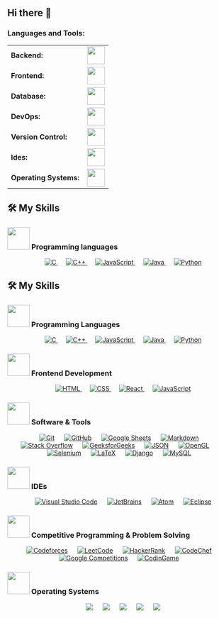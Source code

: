 ## Hi there 👋

<!--
**FelipeGPulgar/FelipeGPulgar** is a ✨ _special_ ✨ repository because its `README.md` (this file) appears on your GitHub profile.

Here are some ideas to get you started:

- 🔭 I’m currently working on ...
- 🌱 I’m currently learning ...
- 👯 I’m looking to collaborate on ...
- 🤔 I’m looking for help with ...
- 💬 Ask me about ...
- 📫 How to reach me: ...
- 😄 Pronouns: ...
- ⚡ Fun fact: ...
-->


<h3 align="left">Languages and Tools:</h3>
<table>
    <tr>
        <td style="font-weight: bold; padding-right: 10px; vertical-align: center; border: none;">Backend:</td>
        <td><img height="40" src="https://skillicons.dev/icons?i=php,java,cs,net,python,laravel,nodejs,express,vite"/></td>
    </tr>
    <tr>
        <td style="font-weight: bold; padding-right: 10px; vertical-align: center;">Frontend:</td>
        <td><img height="40" src="https://skillicons.dev/icons?i=vue,react,bootstrap,html,css,sass,js,ts,figma,pixso"/></td>
    </tr>
    <tr>
        <td style="font-weight: bold; padding-right: 10px; vertical-align: center; border: none;">Database:</td>
        <td><img height="40" src="https://skillicons.dev/icons?i=mysql,postgresql,mongodb,sqlite,firebase,supabase"/></td>
    </tr>
    <tr>
        <td style="font-weight: bold; padding-right: 10px; vertical-align: center; border: none;">DevOps:</td>
        <td><img height="40" src="https://skillicons.dev/icons?i=docker,gitlarun"/></td>
    </tr>
    <tr>
        <td style="font-weight: bold; padding-right: 10px; vertical-align: center; border: none;">Version Control:</td>
        <td><img height="40" src="https://skillicons.dev/icons?i=git,github,gitlab,bitbucket"/></td>
    </tr>
    <tr>
        <td style="font-weight: bold; padding-right: 10px; vertical-align: center; border: none;">Ides:</td>
        <td><img height="40" src="https://skillicons.dev/icons?i=vscode,eclipse,visualstudio,webstorm,sublime,cursor,kiro,jetbrains"/></td>
    </tr>
    <tr>
        <td style="font-weight: bold; padding-right: 10px; vertical-align: center; border: none;">Operating Systems:</td>
        <td><img height="40" src="https://skillicons.dev/icons?i=windows,ubuntu,macos"/></td>
    </tr>
</table>


## 🛠️ My Skills

### <picture> <img src = "https://github.com/7oSkaaa/7oSkaaa/blob/main/Images/Programming_Languages.gif?raw=true" width = 50px>  </picture> Programming languages

<p align="center"> 
  &emsp; 
  <a href="https://www.cprogramming.com/" target="_blank"> 
    <img alt="C" src="https://img.shields.io/badge/C%20-%232370ED.svg?style=plastic&logo=c&logoColor=white">
  </a> 
  &emsp;
  <a href="https://www.w3schools.com/cpp/" target="_blank"> 
    <img alt="C++" src="https://img.shields.io/badge/C++%20-%2300599C.svg?style=plastic&logo=c%2B%2B&logoColor=white">
  </a> 
  &emsp;
  <a href="https://developer.mozilla.org/en-US/docs/Web/JavaScript" target="_blank"> 
     <img alt="JavaScript" src="https://img.shields.io/badge/JavaScript%20-%23F7DF1E.svg?style=plastic&logo=javascript&logoColor=black">
   </a>
  &emsp;
  <a href="https://www.java.com" target="_blank"> 
    <img alt="Java" src="https://img.shields.io/badge/Java-%23007396.svg?style=plastic&logo=java&logoColor=white">
  </a>
  &emsp;
   <a href="https://www.python.org" target="_blank">
    <img alt="Python" src="https://img.shields.io/badge/Python%20-%2314354C.svg?style=plastic&logo=python&logoColor=white">
  </a>
</p>

## 🛠️ My Skills

### <img src="https://img.shields.io/badge/Programming_Languages-%23FFFFFF.svg?style=plastic&logo=dev.to&logoColor=black" width="50px"> Programming Languages

<p align="center"> 
  &emsp; 
  <a href="https://www.cprogramming.com/" target="_blank"> 
    <img alt="C" src="https://img.shields.io/badge/C-%232370ED.svg?style=plastic&logo=c&logoColor=white">
  </a> 
  &emsp;
  <a href="https://www.w3schools.com/cpp/" target="_blank"> 
    <img alt="C++" src="https://img.shields.io/badge/C++-%2300599C.svg?style=plastic&logo=c%2B%2B&logoColor=white">
  </a> 
  &emsp;
  <a href="https://developer.mozilla.org/en-US/docs/Web/JavaScript" target="_blank"> 
    <img alt="JavaScript" src="https://img.shields.io/badge/JavaScript-%23F7DF1E.svg?style=plastic&logo=javascript&logoColor=black">
  </a>
  &emsp;
  <a href="https://www.java.com" target="_blank"> 
    <img alt="Java" src="https://img.shields.io/badge/Java-%23007396.svg?style=plastic&logo=java&logoColor=white">
  </a>
  &emsp;
  <a href="https://www.python.org" target="_blank">
    <img alt="Python" src="https://img.shields.io/badge/Python-%2314354C.svg?style=plastic&logo=python&logoColor=white">
  </a>
</p>

### <img src="https://img.shields.io/badge/Frontend_Development-%23FFFFFF.svg?style=plastic&logo=dev.to&logoColor=black" width="50px"> Frontend Development

<p align="center"> 
  &emsp; 
  <a href="https://www.w3.org/html/" target="_blank"> 
    <img alt="HTML" src="https://img.shields.io/badge/HTML5-%23E34F26.svg?style=plastic&logo=html5&logoColor=white">
  </a>   
  &emsp;
  <a href="https://www.w3schools.com/css/" target="_blank">
    <img alt="CSS" src="https://img.shields.io/badge/CSS-%231572B6.svg?style=plastic&logo=css3&logoColor=white">
  </a> 
  &emsp;
  <a href="https://reactjs.org/" target="_blank">
    <img alt="React" src="https://img.shields.io/badge/React-%2361DAFB.svg?style=plastic&logo=react&logoColor=black">
  </a>
  &emsp;
  <a href="https://developer.mozilla.org/en-US/docs/Web/JavaScript" target="_blank"> 
    <img alt="JavaScript" src="https://img.shields.io/badge/JavaScript-%23F7DF1E.svg?style=plastic&logo=javascript&logoColor=black">
  </a>
</p>

### <img src="https://img.shields.io/badge/Software_Tools-%23FFFFFF.svg?style=plastic&logo=dev.to&logoColor=black" width="50px"> Software & Tools

<p align="center">
  &emsp;
    <a href="https://git-scm.com/" target="_blank"><img alt="Git" src="https://img.shields.io/badge/Git-%23F05033.svg?style=plastic&logo=git&logoColor=white"></a>
  &emsp;
    <a href="https://github.com/" target="_blank"><img alt="GitHub" src="https://img.shields.io/badge/GitHub-%23181717.svg?style=plastic&logo=github&logoColor=white"></a>
  &emsp;
    <a href="https://www.google.com/sheets/about/" target="_blank"><img alt="Google Sheets" src="https://img.shields.io/badge/Google%20Sheets-%2334A853.svg?style=plastic&logo=google%20sheets&logoColor=white"></a>
  &emsp;
    <a href="https://www.markdownguide.org/" target="_blank"><img alt="Markdown" src="https://img.shields.io/badge/Markdown-%23000000.svg?style=plastic&logo=markdown&logoColor=white"></a>
  &emsp;
    <a href="https://stackoverflow.com/" target="_blank"><img alt="Stack Overflow" src="https://img.shields.io/badge/Stack%20Overflow-%23F48024.svg?style=plastic&logo=stack-overflow&logoColor=white"></a>
  &emsp;
    <a href="https://www.geeksforgeeks.org/" target="_blank"><img alt="GeeksforGeeks" src="https://img.shields.io/badge/GeeksforGeeks-%230F9D58.svg?style=plastic&logo=geeksforgeeks&logoColor=white"></a>
  &emsp;
    <a href="https://www.json.org/" target="_blank"><img alt="JSON" src="https://img.shields.io/badge/JSON-%23000000.svg?style=plastic&logo=json&logoColor=white"></a>
  &emsp;
    <a href="https://www.opengl.org/" target="_blank"><img alt="OpenGL" src="https://img.shields.io/badge/OpenGL-%235586A4.svg?style=plastic&logo=opengl&logoColor=white"></a>
  &emsp;
    <a href="https://www.selenium.dev/" target="_blank"><img alt="Selenium" src="https://img.shields.io/badge/Selenium-%2343B02A.svg?style=plastic&logo=selenium&logoColor=white"></a>
  &emsp;
    <a href="https://www.latex-project.org/" target="_blank"><img alt="LaTeX" src="https://img.shields.io/badge/LaTeX-%23008080.svg?style=plastic&logo=latex&logoColor=white"></a>
  &emsp;
    <a href="https://www.djangoproject.com/" target="_blank"><img alt="Django" src="https://img.shields.io/badge/Django-%23092E20.svg?style=plastic&logo=django&logoColor=white"></a>
  &emsp;
    <a href="https://www.mysql.com/" target="_blank"><img alt="MySQL" src="https://img.shields.io/badge/MySQL-%234479A1.svg?style=plastic&logo=mysql&logoColor=white"></a>
</p>

### <img src="https://img.shields.io/badge/IDEs-%23FFFFFF.svg?style=plastic&logo=dev.to&logoColor=black" width="50px"> IDEs

<p align="center">
  &emsp;
    <a href="https://code.visualstudio.com/" target="_blank"><img alt="Visual Studio Code" src="https://img.shields.io/badge/Visual%20Studio%20Code-%230078D7.svg?style=plastic&logo=visual-studio-code&logoColor=white"></a>
  &emsp;
    <a href="https://www.jetbrains.com/" target="_blank"><img alt="JetBrains" src="https://img.shields.io/badge/JetBrains-%23000000.svg?style=plastic&logo=jetbrains&logoColor=white"></a>
  &emsp;
    <a href="https://atom.io/" target="_blank"><img alt="Atom" src="https://img.shields.io/badge/Atom-%2366595C.svg?style=plastic&logo=atom&logoColor=white"></a>
  &emsp;
    <a href="https://www.eclipse.org/ide/" target="_blank"><img alt="Eclipse" src="https://img.shields.io/badge/Eclipse%20IDE-%232C2255.svg?style=plastic&logo=eclipse-ide&logoColor=white"></a>
</p>

### <img src="https://img.shields.io/badge/Competitive_Programming-%23FFFFFF.svg?style=plastic&logo=dev.to&logoColor=black" width="50px"> Competitive Programming & Problem Solving

<p align="center">
  &emsp;
    <a href="https://codeforces.com/" target="_blank"><img alt="Codeforces" src="https://img.shields.io/badge/Codeforces-%231F8ACB.svg?style=plastic&logo=codeforces&logoColor=white"></a>	
  &emsp;
    <a href="https://leetcode.com/" target="_blank"><img alt="LeetCode" src="https://img.shields.io/badge/LeetCode-%23FFA116.svg?style=plastic&logo=leetcode&logoColor=black"></a>
  &emsp;
    <a href="https://www.hackerrank.com/" target="_blank"><img alt="HackerRank" src="https://img.shields.io/badge/HackerRank-%232EC866.svg?style=plastic&logo=hackerrank&logoColor=white"></a>
  &emsp;
    <a href="https://www.codechef.com/" target="_blank"><img alt="CodeChef" src="https://img.shields.io/badge/CodeChef-%235B4638.svg?style=plastic&logo=codechef&logoColor=white"></a>
  &emsp;
    <a href="https://codingcompetitions.withgoogle.com/" target="_blank"><img alt="Google Competitions" src="https://img.shields.io/badge/Google-%234285F4.svg?style=plastic&logo=google&logoColor=white"></a>
  &emsp;
    <a href="https://www.codingame.com/" target="_blank"><img alt="CodinGame" src="https://img.shields.io/badge/CodinGame-%23F2BB13.svg?style=plastic&logo=codingame&logoColor=black"></a>
</p>

### <img src="https://img.shields.io/badge/Operating_Systems-%23FFFFFF.svg?style=plastic&logo=dev.to&logoColor=black" width="50px"> Operating Systems

<p align="center">
  &emsp;
    <a href="https://www.linux.org/" target="_blank"><img src="https://img.shields.io/badge/Linux-%23FCC624.svg?style=plastic&logo=linux&logoColor=black"></a>
  &emsp;
    <a href="https://ubuntu.com/" target="_blank"><img src="https://img.shields.io/badge/Ubuntu-%23E95420.svg?style=plastic&logo=ubuntu&logoColor=white"></a>
  &emsp;
    <a href="https://www.microsoft.com/en-us/windows/" target="_blank"><img src="https://img.shields.io/badge/Windows-%230078D6.svg?style=plastic&logo=windows&logoColor=white"></a>
  &emsp;
    <a href="https://pop.system76.com/" target="_blank"><img src="https://img.shields.io/badge/Pop!_OS-%2348B9C7.svg?style=plastic&logo=pop-os&logoColor=white"></a>
  &emsp;
    <a href="https://manjaro.org/" target="_blank"><img src="https://img.shields.io/badge/Manjaro-%2335BF5C.svg?style=plastic&logo=manjaro&logoColor=white"></a>
</p>

<br> 
